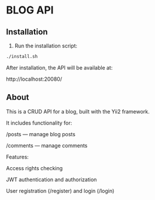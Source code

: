 # BLOG API

## Installation

1. Run the installation script:

```bash
./install.sh
```
After installation, the API will be available at:

http://localhost:20080/
## About
This is a CRUD API for a blog, built with the Yii2 framework.

It includes functionality for:

/posts — manage blog posts

/comments — manage comments

Features:

Access rights checking

JWT authentication and authorization

User registration (/register) and login (/login)

